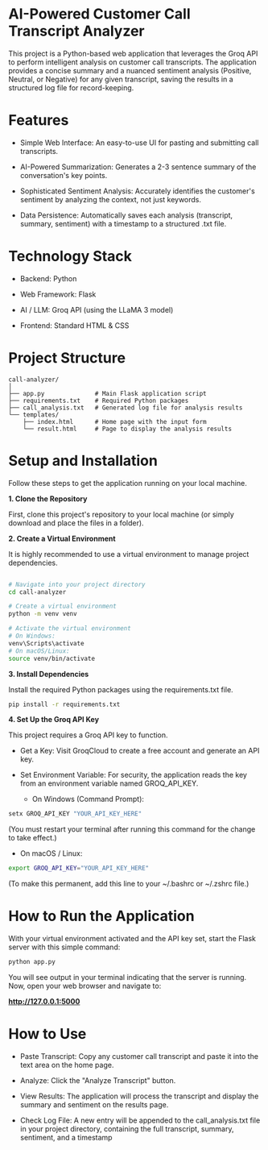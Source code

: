 # **AI-Powered Customer Call Transcript Analyzer**

This project is a Python-based web application that leverages the Groq API to perform intelligent analysis on customer call transcripts. The application provides a concise summary and a nuanced sentiment analysis (Positive, Neutral, or Negative) for any given transcript, saving the results in a structured log file for record-keeping.

# Features

- Simple Web Interface: An easy-to-use UI for pasting and submitting call transcripts.

- AI-Powered Summarization: Generates a 2-3 sentence summary of the conversation's key points.

- Sophisticated Sentiment Analysis: Accurately identifies the customer's sentiment by analyzing the context, not just keywords.

- Data Persistence: Automatically saves each analysis (transcript, summary, sentiment) with a timestamp to a structured .txt file.

# Technology Stack

- Backend: Python

- Web Framework: Flask

- AI / LLM: Groq API (using the LLaMA 3 model)

- Frontend: Standard HTML & CSS

# Project Structure
```
call-analyzer/
│
├── app.py              # Main Flask application script
├── requirements.txt    # Required Python packages
├── call_analysis.txt   # Generated log file for analysis results
└── templates/
    ├── index.html      # Home page with the input form
    └── result.html     # Page to display the analysis results
```

# Setup and Installation

Follow these steps to get the application running on your local machine.

**1. Clone the Repository**

First, clone this project's repository to your local machine (or simply download and place the files in a folder).

**2. Create a Virtual Environment**

It is highly recommended to use a virtual environment to manage project dependencies.

```Bash

# Navigate into your project directory
cd call-analyzer

# Create a virtual environment
python -m venv venv

# Activate the virtual environment
# On Windows:
venv\Scripts\activate
# On macOS/Linux:
source venv/bin/activate
```

**3. Install Dependencies**

Install the required Python packages using the requirements.txt file.

```Bash
pip install -r requirements.txt
```

**4. Set Up the Groq API Key**

This project requires a Groq API key to function.

- Get a Key: Visit GroqCloud to create a free account and generate an API key.

- Set Environment Variable: For security, the application reads the key from an environment variable named GROQ_API_KEY.

  - On Windows (Command Prompt):

```Bash
setx GROQ_API_KEY "YOUR_API_KEY_HERE"
```

(You must restart your terminal after running this command for the change to take effect.)

  - On macOS / Linux:

```Bash
export GROQ_API_KEY="YOUR_API_KEY_HERE"
```

(To make this permanent, add this line to your ~/.bashrc or ~/.zshrc file.)

# How to Run the Application

With your virtual environment activated and the API key set, start the Flask server with this simple command:

```Bash
python app.py
```
You will see output in your terminal indicating that the server is running. Now, open your web browser and navigate to:

**http://127.0.0.1:5000**

# How to Use

- Paste Transcript: Copy any customer call transcript and paste it into the text area on the home page.

- Analyze: Click the "Analyze Transcript" button.

- View Results: The application will process the transcript and display the summary and sentiment on the results page.

- Check Log File: A new entry will be appended to the call_analysis.txt file in your project directory, containing the full transcript, summary, sentiment, and a timestamp


